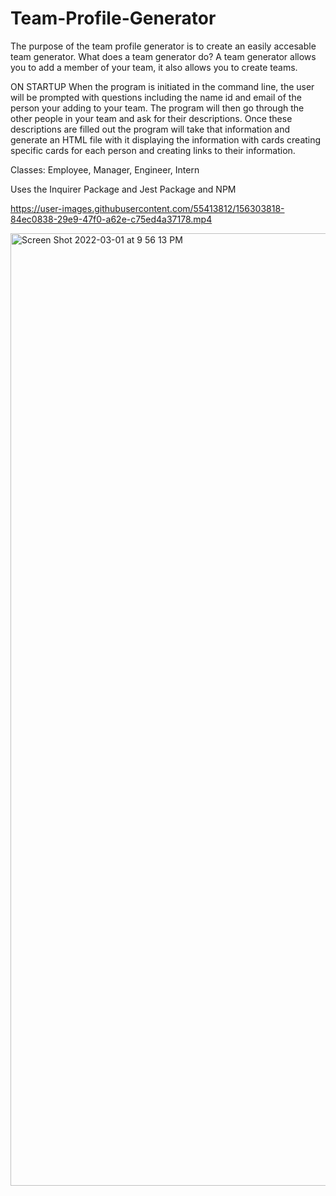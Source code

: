 # Team-Profile-Generator

The purpose of the team profile generator is to create an easily accesable team generator.
What does a team generator do? A team generator allows you to add a member of your team, it also allows you to create teams. 

ON STARTUP
When the program is initiated in the command line, the user will be prompted with questions including the name id and email of the person your adding to your team. 
The program will then go through the other people in your team and ask for their descriptions. 
Once these descriptions are filled out the program will take that information and generate an HTML file with it displaying the information with cards creating specific cards for each person and creating links to their information. 


Classes: Employee, Manager, Engineer, Intern 

Uses the Inquirer Package and Jest Package and NPM



https://user-images.githubusercontent.com/55413812/156303818-84ec0838-29e9-47f0-a62e-c75ed4a37178.mp4

<img width="1524" alt="Screen Shot 2022-03-01 at 9 56 13 PM" src="https://user-images.githubusercontent.com/55413812/156303841-e1527c3b-8bba-48f0-bddf-afa3eb41bfe6.png">
